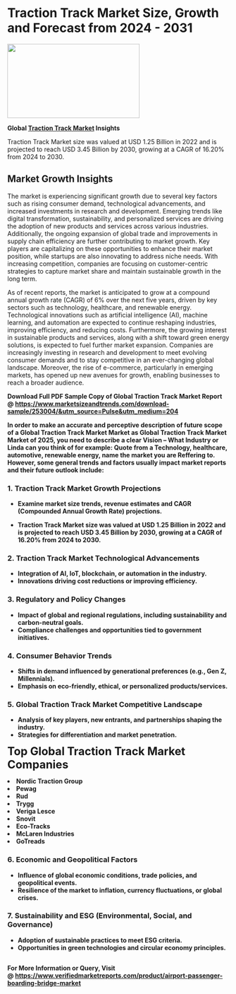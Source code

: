<H1>Traction Track Market Size, Growth and Forecast from 2024 - 2031</H1><img class="aligncenter size-medium wp-image-584254" src="https://thirdeyenews.in/wp-content/uploads/2024/09/Global-Market-Research-300x168.jpeg" alt="" width="300" height="168" /><p><strong>Global&nbsp;<a href="https://www.marketsizeandtrends.com/download-sample/253004/&amp;utm_source=Pulse&amp;utm_medium=204">Traction Track Market</a> Insights</strong></p><p>Traction Track Market size was valued at USD 1.25 Billion in 2022 and is projected to reach USD 3.45 Billion by 2030, growing at a CAGR of 16.20% from 2024 to 2030.</p><p><h2>Market Growth Insights</h2> <p>The market is experiencing significant growth due to several key factors such as rising consumer demand, technological advancements, and increased investments in research and development. Emerging trends like digital transformation, sustainability, and personalized services are driving the adoption of new products and services across various industries. Additionally, the ongoing expansion of global trade and improvements in supply chain efficiency are further contributing to market growth. Key players are capitalizing on these opportunities to enhance their market position, while startups are also innovating to address niche needs. With increasing competition, companies are focusing on customer-centric strategies to capture market share and maintain sustainable growth in the long term.</p> <p><strong></strong></p> <p>As of recent reports, the market is anticipated to grow at a compound annual growth rate (CAGR) of 6% over the next five years, driven by key sectors such as technology, healthcare, and renewable energy. Technological innovations such as artificial intelligence (AI), machine learning, and automation are expected to continue reshaping industries, improving efficiency, and reducing costs. Furthermore, the growing interest in sustainable products and services, along with a shift toward green energy solutions, is expected to fuel further market expansion. Companies are increasingly investing in research and development to meet evolving consumer demands and to stay competitive in an ever-changing global landscape. Moreover, the rise of e-commerce, particularly in emerging markets, has opened up new avenues for growth, enabling businesses to reach a broader audience. <p><strong></p><p><span class=""><strong>Download Full PDF Sample Copy of Global Traction Track Market Report</strong> @ <a href="https://www.marketsizeandtrends.com/download-sample/253004/&amp;utm_source=Pulse&amp;utm_medium=204" target="_blank">https://www.marketsizeandtrends.com/download-sample/253004/&amp;utm_source=Pulse&amp;utm_medium=204</a></span></p><p>In order to make an accurate and perceptive description of future scope of a Global&nbsp;Traction Track Market Market as Global&nbsp;Traction Track Market Market of 2025, you need to describe a clear Vision &ndash; What Industry or Linda can you think of for example: Quote from a Technology, healthcare, automotive, renewable energy, name the market you are Reffering to. However, some general trends and factors usually impact market reports and their future outlook include:</p><h3>1.&nbsp;<strong>Traction Track Market Growth Projections</strong></h3><ul><li>Examine market size trends, revenue estimates and CAGR (Compounded Annual Growth Rate) projections.</li><li><p>Traction Track Market size was valued at USD 1.25 Billion in 2022 and is projected to reach USD 3.45 Billion by 2030, growing at a CAGR of 16.20% from 2024 to 2030.</p></li></ul><h3>2.&nbsp;<strong>Traction Track Market Technological Advancements</strong></h3><ul><li>Integration of AI, IoT, blockchain, or automation in the industry.</li><li>Innovations driving cost reductions or improving efficiency.</li></ul><h3>3.&nbsp;<strong>Regulatory and Policy Changes</strong></h3><ul><li>Impact of global and regional regulations, including sustainability and carbon-neutral goals.</li><li>Compliance challenges and opportunities tied to government initiatives.</li></ul><h3>4.&nbsp;<strong>Consumer Behavior Trends</strong></h3><ul><li>Shifts in demand influenced by generational preferences (e.g., Gen Z, Millennials).</li><li>Emphasis on eco-friendly, ethical, or personalized products/services.</li></ul><h3>5.&nbsp;<strong>Global Traction Track Market Competitive Landscape</strong></h3><ul><li>Analysis of key players, new entrants, and partnerships shaping the industry.</li><li>Strategies for differentiation and market penetration.</li></ul><p data-pm-slice="1 1 []"><span style="color: inherit; font-family: inherit; font-size: 25px;">Top Global Traction Track Market Companies</span></p><div class="" data-test-id=""><p><li>Nordic Traction Group</li><li> Pewag</li><li> Rud</li><li> Trygg</li><li> Veriga Lesce</li><li> Snovit</li><li> Eco-Tracks</li><li> McLaren Industries</li><li> GoTreads</li></p></div><h3>6.&nbsp;<strong>Economic and Geopolitical Factors</strong></h3><ul><li>Influence of global economic conditions, trade policies, and geopolitical events.</li><li>Resilience of the market to inflation, currency fluctuations, or global crises.</li></ul><h3>7.&nbsp;<strong>Sustainability and ESG (Environmental, Social, and Governance)</strong></h3><ul><li>Adoption of sustainable practices to meet ESG criteria.</li><li>Opportunities in green technologies and circular economy principles.</li></ul><h2><strong style="font-size: 14px;">For More Information or Query, Visit @&nbsp;</strong><a style="background-color: #ffffff; font-size: 14px;" href="https://www.marketsizeandtrends.com/report/traction-track-market/" target="_blank">https://www.verifiedmarketreports.com/product/airport-passenger-boarding-bridge-market</a></h2>

